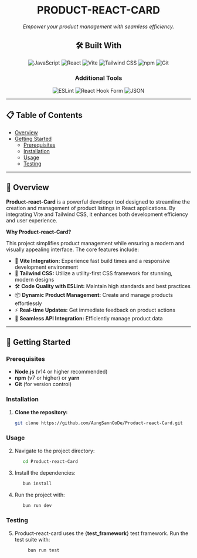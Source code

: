 <div align="center">
  <h1>PRODUCT-REACT-CARD</h1>
  <p><em>Empower your product management with seamless efficiency.</em></p>
  
  ## 🛠 Built With

![JavaScript](https://img.shields.io/badge/JavaScript-F7DF1E?style=flat&logo=javascript&logoColor=black)
![React](https://img.shields.io/badge/React-20232A?style=flat&logo=react&logoColor=61DAFB)
![Vite](https://img.shields.io/badge/Vite-B73BFE?style=flat&logo=vite&logoColor=FFD62E)
![Tailwind CSS](https://img.shields.io/badge/Tailwind_CSS-38B2AC?style=flat&logo=tailwind-css&logoColor=white)
![npm](https://img.shields.io/badge/npm-CB3837?style=flat&logo=npm&logoColor=white)
![Git](https://img.shields.io/badge/Git-F05032?style=flat&logo=git&logoColor=white)

### Additional Tools

![ESLint](https://img.shields.io/badge/ESLint-4B32C3?style=flat&logo=eslint&logoColor=white)
![React Hook Form](https://img.shields.io/badge/React%20Hook%20Form-EC5990?style=flat&logo=reacthookform&logoColor=white)
![JSON](https://img.shields.io/badge/json-5E5C5C?style=flat&logo=json&logoColor=white)
</div>

---

## 📋 Table of Contents
- [Overview](#overview)
- [Getting Started](#getting-started)
  - [Prerequisites](#prerequisites)
  - [Installation](#installation)
  - [Usage](#usage)
  - [Testing](#testing)

---

## 🌟 Overview
**Product-react-Card** is a powerful developer tool designed to streamline the creation and management of product listings in React applications. By integrating Vite and Tailwind CSS, it enhances both development efficiency and user experience.

**Why Product-react-Card?**

This project simplifies product management while ensuring a modern and visually appealing interface. The core features include:

- 🎨 **Vite Integration:** Experience fast build times and a responsive development environment
- 🌟 **Tailwind CSS:** Utilize a utility-first CSS framework for stunning, modern designs
- 🛠️ **Code Quality with ESLint:** Maintain high standards and best practices
- 📦 **Dynamic Product Management:** Create and manage products effortlessly
- ⚡ **Real-time Updates:** Get immediate feedback on product actions
- 🔗 **Seamless API Integration:** Efficiently manage product data

---

## 🚀 Getting Started

### Prerequisites
- **Node.js** (v14 or higher recommended)
- **npm** (v7 or higher) or **yarn**
- **Git** (for version control)

### Installation
1. **Clone the repository:**
   ```bash
   git clone https://github.com/AungSannOoDe/Product-react-Card.git
### Usage  
2. Navigate to the project directory:
    ```bash
       cd Product-react-Card
 3. Install the dependencies:
    ```bash
       bun install
  4. Run the project with:
     ```bash
        bun run dev
  ### Testing
 5. Product-react-card uses the {<strong>test_framework</strong>} test framework. Run the test suite with:
      ```bash
           bun run test
                   
